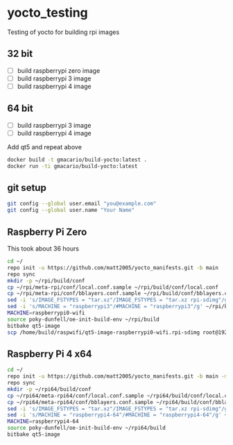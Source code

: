 # yocto_testing

Testing of yocto for building rpi images

## 32 bit

- [ ] build raspberrypi zero image
- [ ] build raspberrypi 3 image
- [ ] build raspberrypi 4 image

## 64 bit
- [ ] build raspberrypi 3 image
- [ ] build raspberrypi 4 image

Add qt5 and repeat above 

```bash
docker build -t gmacario/build-yocto:latest .
docker run -ti gmacario/build-yocto:latest
```

## git setup

```bash
git config --global user.email "you@example.com"
git config --global user.name "Your Name"
```


## Raspberry Pi Zero

This took about 36 hours
```bash
cd ~/
repo init -u https://github.com/matt2005/yocto_manifests.git -b main
repo sync
mkdir -p ~/rpi/build/conf
cp ~/rpi/meta-rpi/conf/local.conf.sample ~/rpi/build/conf/local.conf
cp ~/rpi/meta-rpi/conf/bblayers.conf.sample ~/rpi/build/conf/bblayers.conf
sed -i 's/IMAGE_FSTYPES = "tar.xz"/IMAGE_FSTYPES = "tar.xz rpi-sdimg"/g' ~/rpi/build/conf/local.conf
sed -i 's/MACHINE = "raspberrypi3"/#MACHINE = "raspberrypi3"/g' ~/rpi/build/conf/local.conf
MACHINE=raspberrypi0-wifi
source poky-dunfell/oe-init-build-env ~/rpi/build
bitbake qt5-image
scp /home/build/raspwifi/qt5-image-raspberrypi0-wifi.rpi-sdimg root@192.168.1.51:/root/raspwifi/
```


## Raspberry Pi 4 x64

```bash
cd ~/
repo init -u https://github.com/matt2005/yocto_manifests.git -b main -m rpi4_x64.xml
repo sync
mkdir -p ~/rpi64/build/conf
cp ~/rpi64/meta-rpi64/conf/local.conf.sample ~/rpi64/build/conf/local.conf
cp ~/rpi64/meta-rpi64/conf/bblayers.conf.sample ~/rpi64/build/conf/bblayers.conf
sed -i 's/IMAGE_FSTYPES = "tar.xz"/IMAGE_FSTYPES = "tar.xz rpi-sdimg"/g' ~/rpi64/build/conf/local.conf
sed -i 's/MACHINE = "raspberrypi4-64"/#MACHINE = "raspberrypi4-64"/g' ~/rpi64/build/conf/local.conf
MACHINE=raspberrypi4-64
source poky-dunfell/oe-init-build-env ~/rpi64/build
bitbake qt5-image

```